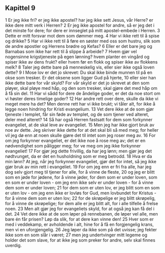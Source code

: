 ## Kapittel 9

1 Er jeg ikke fri? er jeg ikke apostel? har jeg ikke sett Jesus, vår Herre? er ikke dere mitt verk i Herren?
2 Er jeg ikke apostel for andre, så er jeg det i det minste for dere; for dere er innseglet på mitt apostel-embede i Herren.
3 Dette er mitt forsvar mot dem som dømmer meg.
4 Har vi ikke rett til å spise og drikke?
5 Har vi ikke rett til å føre en søster med oss som hustru, slik som de andre apostler og Herrens brødre og Kefas?
6 Eller er det bare jeg og Barnabas som ikke har rett til å slippe å arbeide?
7 Hvem gjør vel nogensinne krigstjeneste på egen lønning? hvem planter en vingård og spiser ikke av dens frukt? eller hvem før en flokk og spiser ikke av flokkens melk?
8 Taler jeg dette bare på menneskelig vis, eller sier ikke også loven dette?
9 I Mose lov er det jo skrevet: Du skal ikke binde munnen til på en okse som tresker. Er det oksene som ligger Gud på hjerte,
10 eller sier han ikke dette bare for vår skyld? For vår skyld er det jo skrevet at den som pløyer, skal pløye med håp, og den som tresker, skal gjøre det med håp om å få sin del.
11 Har vi sådd for dere de åndelige goder, er det da noe stort om vi høster deres timelige goder?
12 Har andre rett over dere, skulle da ikke vi meget mere ha det? Men denne rett har vi ikke brukt; vi tåler alt, for ikke å legge noen hindring for Kristi evangelium.
13 Vet dere ikke at de som gjør tjeneste i templet, får sin føde av templet, og de som tjener ved alteret, deler med alteret?
14 Så har også Herren fastsatt for dem som forkynner evangeliet, at de skal leve av evangeliet.
15 Men jeg har ikke gjort bruk av noe av dette. Jeg skriver ikke dette for at det skal bli så med meg; for heller vil jeg dø enn at noen skulle gjøre det til intet som jeg roser meg av.
16 For om jeg forkynner evangeliet, er det ikke noe å rose meg av; det er en nødvendighet som påligger meg; for ve meg om jeg ikke forkynner evangeliet!
17 For gjør jeg dette frivillig, da har jeg lønn; men gjør jeg det nødtvunget, da er det en husholdning som er meg betrodd.
18 Hva er da min lønn? At jeg, når jeg forkynner evangeliet, gjør det for intet, så jeg ikke gjør bruk av min rett i evangeliet.
19 For om jeg enn er fri fra alle, har jeg dog selv gjort meg til tjener for alle, for å vinne de fleste,
20 og jeg er blitt som en jøde for jødene, for å vinne jøder, for dem som er under loven, som en som er under loven - om jeg enn ikke selv er under loven - for å vinne dem som er under loven;
21 for dem som er uten lov, er jeg blitt som en som er uten lov - om jeg enn ikke er lovløs for Gud, men lovbundet for Kristus - for å vinne dem som er uten lov;
22 for de skrøpelige er jeg blitt skrøpelig, for å vinne de skrøpelige; for dem alle er jeg blitt alt, for i alle tilfelle å frelse noen.
23 Men alt gjør jeg for evangeliets skyld, for at også jeg kan få del i det.
24 Vet dere ikke at de som løper på rennebanen, de løper vel alle, men bare én får prisen? Løp da slik, for at dere kan vinne den!
25 Hver som er med i veddekamp, er avholdende i alt, hine for å få en forgjengelig krans, men vi en uforgjengelig.
26 Jeg løper da ikke som på det uvisse; jeg fekter ikke som en som slår i været;
27 men jeg undertvinger mitt legeme og holder det som slave, for at ikke jeg som preker for andre, selv skal finnes uverdig.
